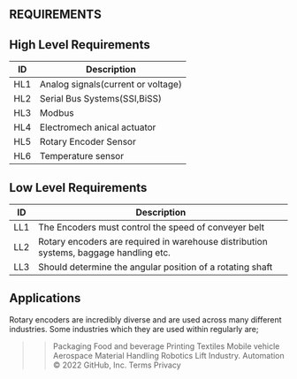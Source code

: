 ## REQUIREMENTS

## High Level Requirements

|ID| Description
|--|--|
| HL1 | Analog signals(current or voltage)
| HL2 | Serial Bus Systems(SSI,BiSS)
| HL3 | Modbus
| HL4 | Electromech anical actuator
| HL5 | Rotary Encoder Sensor 
| HL6 | Temperature sensor 


## Low Level Requirements
 
|ID| Description
|--|--|
| LL1 | The Encoders must control the speed of conveyer belt
| LL2 | Rotary encoders are required in warehouse distribution systems, baggage handling etc.
| LL3 | Should determine the angular position of a rotating shaft



## Applications

Rotary encoders are incredibly diverse and are used across many different industries. Some industries which they are used within regularly are;

>> Packaging
>> Food and beverage
>> Printing
>> Textiles
>> Mobile vehicle
>> Aerospace
>> Material Handling
>> Robotics
>> Lift Industry.
>> Automation
© 2022 GitHub, Inc.
Terms
Privacy
